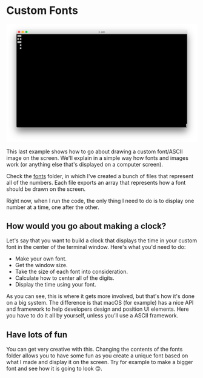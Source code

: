 # Custom Fonts

![custom_font](https://raw.githubusercontent.com/davidgatti/How-to-use-Readline-in-NodeJS/master/assets/custom_font.png)

This last example shows how to go about drawing a custom font/ASCII image on the screen. We'll explain in a simple way how fonts and images work (or anything else that's displayed on a computer screen).

Check the [fonts](https://github.com/davidgatti/How-to-use-Readline-in-NodeJS/tree/master/04_custom_fonts/fonts) folder, in which I've created a bunch of files that represent all of the numbers. Each file exports an array that represents how a font should be drawn on the screen.

Right now, when I run the code, the only thing I need to do is to display one number at a time, one after the other.

## How would you go about making a clock?

Let's say that you want to build a clock that displays the time in your custom font in the center of the terminal window. Here's what you'd need to do:

- Make your own font.
- Get the window size.
- Take the size of each font into consideration.
- Calculate how to center all of the digits.
- Display the time using your font.

As you can see, this is where it gets more involved, but that's how it's done on a big system. The difference is that macOS (for example) has a nice API and framework to help developers design and position UI elements. Here you have to do it all by yourself, unless you’ll use a ASCII framework.

## Have lots of fun

You can get very creative with this. Changing the contents of the fonts folder allows you to have some fun as you create a unique font based on what I made and display it on the screen. Try for example to make a bigger font and see how it is going to look 🙃.
